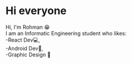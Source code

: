 # Hi everyone  <br>
Hi, I'm Rohman 😁 <br>
I am an Informatic Engineering student who likes: <br>
-React Dev💻, <br>
-Android Dev📱, <br>
-Graphic Design 🎨 
